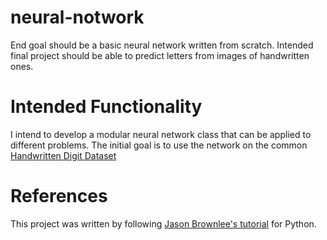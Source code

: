 # neural-notwork
End goal should be a basic neural network written from scratch. Intended final project should be able to predict letters from images of handwritten ones.

# Intended Functionality
I intend to develop a modular neural network class that can be applied to different problems.
The initial goal is to use the network on the common [Handwritten Digit Dataset](https://data-flair.training/blogs/handwritten-character-recognition-neural-network/)

# References
This project was written by following [Jason Brownlee's tutorial](https://machinelearningmastery.com/implement-backpropagation-algorithm-scratch-python/) for Python.